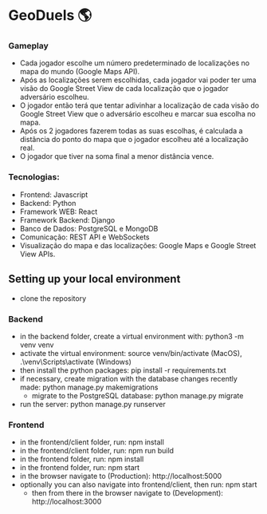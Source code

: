 # GeoDuels :earth_americas:

### Gameplay
- Cada jogador escolhe um número predeterminado de localizações no mapa do mundo (Google Maps API).
- Após as localizações serem escolhidas, cada jogador vai poder ter uma visão do Google Street View de cada localização que o jogador adversário escolheu.
- O jogador então terá que tentar adivinhar a localização de cada visão do Google Street View que o adversário escolheu e marcar sua escolha no mapa.
- Após os 2 jogadores fazerem todas as suas escolhas, é calculada a distância do ponto do mapa que o jogador escolheu até a localização real.
- O jogador que tiver na soma final a menor distância vence.

### Tecnologias:
- Frontend: Javascript
- Backend: Python
- Framework WEB: React
- Framework Backend: Django
- Banco de Dados: PostgreSQL e MongoDB
- Comunicação: REST API e WebSockets
- Visualização do mapa e das localizações: Google Maps e Google Street View APIs.

## Setting up your local environment
- clone the repository

### Backend
- in the backend folder, create a virtual environment with: python3 -m venv venv
- activate the virtual environment: source venv/bin/activate (MacOS), .\venv\Scripts\activate (Windows)
- then install the python packages: pip install -r requirements.txt
- if necessary, create migration with the database changes recently made: python manage.py makemigrations
  - migrate to the PostgreSQL database: python manage.py migrate
- run the server: python manage.py runserver

### Frontend
- in the frontend/client folder, run: npm install
- in the frontend/client folder, run: npm run build
- in the frontend folder, run: npm install
- in the frontend folder, run: npm start
- in the browser navigate to (Production): http://localhost:5000
- optionally you can also navigate into frontend/client, then run: npm start
  - then from there in the browser navigate to (Development): http://localhost:3000

